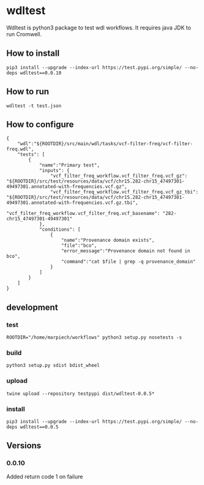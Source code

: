 # wdltest

Wdltest is python3 package to test wdl workflows. It requires java JDK to run Cromwell.

## How to install
```
pip3 install --upgrade --index-url https://test.pypi.org/simple/ --no-deps wdltest==0.0.10
```

## How to run
```
wdltest -t test.json
```

## How to configure
```
{
    "wdl":"${ROOTDIR}/src/main/wdl/tasks/vcf-filter-freq/vcf-filter-freq.wdl",
    "tests": [
        {
            "name":"Primary test",
            "inputs": {
                "vcf_filter_freq_workflow.vcf_filter_freq.vcf_gz": "${ROOTDIR}/src/test/resources/data/vcf/chr15.282-chr15_47497301-49497301.annotated-with-frequencies.vcf.gz",
                "vcf_filter_freq_workflow.vcf_filter_freq.vcf_gz_tbi": "${ROOTDIR}/src/test/resources/data/vcf/chr15.282-chr15_47497301-49497301.annotated-with-frequencies.vcf.gz.tbi",
                "vcf_filter_freq_workflow.vcf_filter_freq.vcf_basename": "282-chr15_47497301-49497301"
            },
            "conditions": [
                {
                    "name":"Provenance domain exists",
                    "file":"bco",
                    "error_message":"Provenance domain not found in bco",
                    "command":"cat $file | grep -q provenance_domain"
                }
            ]
        }
    ]
}
```

## development
### test
```
ROOTDIR="/home/marpiech/workflows" python3 setup.py nosetests -s
```
### build
```
python3 setup.py sdist bdist_wheel
```
### upload
```
twine upload --repository testpypi dist/wdltest-0.0.5*
```
### install
```
pip3 install --upgrade --index-url https://test.pypi.org/simple/ --no-deps wdltest==0.0.5
```

## Versions
### 0.0.10
Added return code 1 on failure